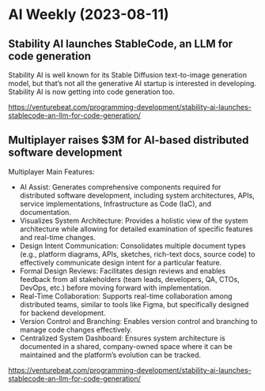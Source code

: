 # AI Weekly (2023-08-11)

## Stability AI launches StableCode, an LLM for code generation

Stability AI is well known for its Stable Diffusion text-to-image generation model, but that’s not all the generative AI startup is interested in developing. Stability AI is now getting into code generation too.

https://venturebeat.com/programming-development/stability-ai-launches-stablecode-an-llm-for-code-generation/

## Multiplayer raises $3M for AI-based distributed software development

Multiplayer Main Features:

- AI Assist: Generates comprehensive components required for distributed software development, including system architectures, APIs, service implementations, Infrastructure as Code (IaC), and documentation.
- Visualizes System Architecture: Provides a holistic view of the system architecture while allowing for detailed examination of specific features and real-time changes.
- Design Intent Communication: Consolidates multiple document types (e.g., platform diagrams, APIs, sketches, rich-text docs, source code) to effectively communicate design intent for a particular feature.
- Formal Design Reviews: Facilitates design reviews and enables feedback from all stakeholders (team leads, developers, QA, CTOs, DevOps, etc.) before moving forward with implementation.
- Real-Time Collaboration: Supports real-time collaboration among distributed teams, similar to tools like Figma, but specifically designed for backend development.
- Version Control and Branching: Enables version control and branching to manage code changes effectively.
- Centralized System Dashboard: Ensures system architecture is documented in a shared, company-owned space where it can be maintained and the platform’s evolution can be tracked.

https://venturebeat.com/programming-development/stability-ai-launches-stablecode-an-llm-for-code-generation/